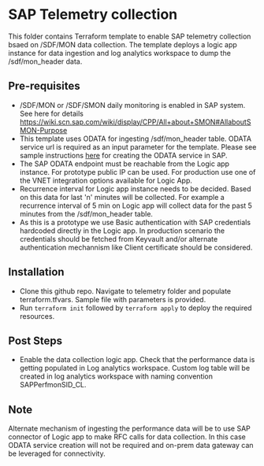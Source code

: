# SAP Telemetry collection

This folder contains Terraform template to enable SAP telemetry collection bsaed on /SDF/MON data collection. The template deploys a logic app instance for data ingestion and log analytics workspace to dump the /sdf/mon_header data.

## Pre-requisites

- /SDF/MON or /SDF/SMON daily monitoring is enabled in SAP system. See here for details https://wiki.scn.sap.com/wiki/display/CPP/All+about+SMON#AllaboutSMON-Purpose
- This template uses ODATA for ingesting /sdf/mon_header table. ODATA service url is required as an input parameter for the template. Please see sample instructions [here](docs/sapodata.md) for creating the ODATA service in SAP.
- The SAP ODATA endpoint must be reachable from the Logic app instance. For prototype public IP can be used. For production use one of the VNET integration options available for Logic App.   
- Recurrence interval for Logic app instance needs to be decided. Based on this data for last 'n' minutes will be collected.  For example a recurrence interval of 5 min on Logic app will collect data for the past 5 minutes from the /sdf/mon_header table.
-  As this is a prototype we use Basic authentication with SAP credentials hardcoded directly in the Logic app. In production scenario the credentials should be fetched from Keyvault and/or alternate authentication mechannism like Client certificate should be considered.

## Installation

-  Clone this github repo. Navigate to telemetry folder and populate terraform.tfvars. Sample file with parameters is provided.
-  Run ``terraform init`` followed by ``terraform apply`` to deploy the required resources. 

## Post Steps

- Enable the data collection logic app. Check that the performance data is getting populated in Log analytics workspace. Custom log table will be created in log analytics workspace with naming convention SAPPerfmonSID_CL.

## Note 

Alternate mechanism of ingesting the performance data will be to use SAP connector of Logic app to make RFC calls for data collection. In this case ODATA service creation will not be required and on-prem data gateway can be leveraged for connectivity.  